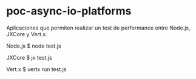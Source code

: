 # poc-async-io-platforms

Aplicaciones que permiten realizar un test de performance entre Node.js, JXCore y Vert.x.

Node.js
    $ node test.js

JXCore
    $ jx test.js

Vert.x
    $ vertx run test.js
